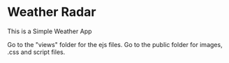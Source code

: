 # Weather Radar
This is a Simple Weather App

Go to the "views" folder for the ejs files.
Go to the public folder for images, .css and script files.
